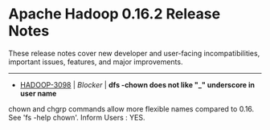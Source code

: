 
<!---
# Licensed to the Apache Software Foundation (ASF) under one
# or more contributor license agreements.  See the NOTICE file
# distributed with this work for additional information
# regarding copyright ownership.  The ASF licenses this file
# to you under the Apache License, Version 2.0 (the
# "License"); you may not use this file except in compliance
# with the License.  You may obtain a copy of the License at
#
#     http://www.apache.org/licenses/LICENSE-2.0
#
# Unless required by applicable law or agreed to in writing, software
# distributed under the License is distributed on an "AS IS" BASIS,
# WITHOUT WARRANTIES OR CONDITIONS OF ANY KIND, either express or implied.
# See the License for the specific language governing permissions and
# limitations under the License.
-->
# Apache Hadoop  0.16.2 Release Notes

These release notes cover new developer and user-facing incompatibilities, important issues, features, and major improvements.


---

* [HADOOP-3098](https://issues.apache.org/jira/browse/HADOOP-3098) | *Blocker* | **dfs -chown does not like "\_" underscore in user name**

chown and chgrp commands allow more flexible names compared to 0.16. See \'fs -help chown\'. Inform Users : YES.



